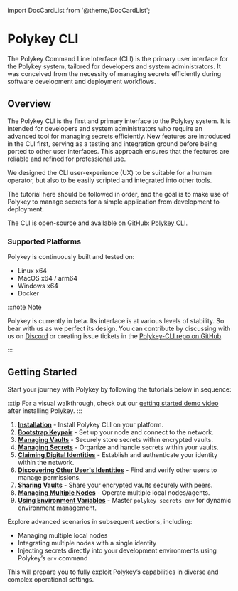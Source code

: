 import DocCardList from '@theme/DocCardList';

# Polykey CLI

The Polykey Command Line Interface (CLI) is the primary user interface for the
Polykey system, tailored for developers and system administrators. It was
conceived from the necessity of managing secrets efficiently during software
development and deployment workflows.

## Overview

The Polykey CLI is the first and primary interface to the Polykey system. It is
intended for developers and system administrators who require an advanced tool
for managing secrets efficiently. New features are introduced in the CLI first,
serving as a testing and integration ground before being ported to other user
interfaces. This approach ensures that the features are reliable and refined for
professional use.

We designed the CLI user-experience (UX) to be suitable for a human operator,
but also to be easily scripted and integrated into other tools.

The tutorial here should be followed in order, and the goal is to make use of
Polykey to manage secrets for a simple application from development to
deployment.

The CLI is open-source and available on GitHub:
[Polykey CLI](https://github.com/MatrixAI/Polykey-CLI).

### Supported Platforms

Polykey is continuously built and tested on:

- Linux x64
- MacOS x64 / arm64
- Windows x64
- Docker

:::note Note

 Polykey is currently in beta. Its interface is at various levels of
stability. So bear with us as we perfect its design. You can contribute by
discussing with us on [Discord](https://discord.gg/h3UShM8WUN) or creating issue
tickets in the
[Polykey-CLI repo on GitHub](https://github.com/MatrixAI/Polykey-CLI). 

:::

## Getting Started

Start your journey with Polykey by following the tutorials below in sequence:

:::tip For a visual walkthrough, check out our
[getting started demo video](https://vimeo.com/884649667) after installing
Polykey. :::

1. **[Installation](/docs/tutorials/polykey-cli/installation)** - Install
   Polykey CLI on your platform.
2. **[Bootstrap Keypair](/docs/tutorials/polykey-cli/bootstrapping)** - Set up
   your node and connect to the network.
3. **[Managing Vaults](/docs/tutorials/polykey-cli/managing-vaults)** - Securely
   store secrets within encrypted vaults.
4. **[Managing Secrets](/docs/tutorials/polykey-cli/managing-secrets)** -
   Organize and handle secrets within your vaults.
5. **[Claiming Digital Identities](/docs/tutorials/polykey-cli/claiming-digital-identities)** -
   Establish and authenticate your identity within the network.
6. **[Discovering Other User's Identities](/docs/tutorials/polykey-cli/discovering-other-users)** -
   Find and verify other users to manage permissions.
7. **[Sharing Vaults](/docs/tutorials/polykey-cli/sharing-vaults)** - Share your
   encrypted vaults securely with peers.
8. **[Managing Multiple Nodes](/docs/tutorials/polykey-cli/managing-multiple-nodes)** -
   Operate multiple local nodes/agents.
9. **[Using Environment Variables](/docs/tutorials/polykey-cli/using-environment-variables)** -
   Master `polykey secrets env` for dynamic environment management.

Explore advanced scenarios in subsequent sections, including:

- Managing multiple local nodes
- Integrating multiple nodes with a single identity
- Injecting secrets directly into your development environments using Polykey’s
  `env` command

This will prepare you to fully exploit Polykey’s capabilities in diverse and
complex operational settings.

<DocCardList />
